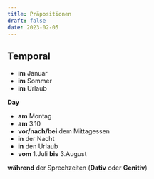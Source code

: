 ```yaml
---
title: Präpositionen
draft: false
date: 2023-02-05
---
```


## Temporal
- **im** Januar
- **im** Sommer
- **im** Urlaub

**Day**
- **am** Montag
- **am** 3.10
- **vor/nach/bei** dem Mittagessen
- **in** der Nacht
- **in** den Urlaub
- **vom** 1.Juli **bis** 3.August

**während** der Sprechzeiten (**Dativ** oder **Genitiv**)
 

